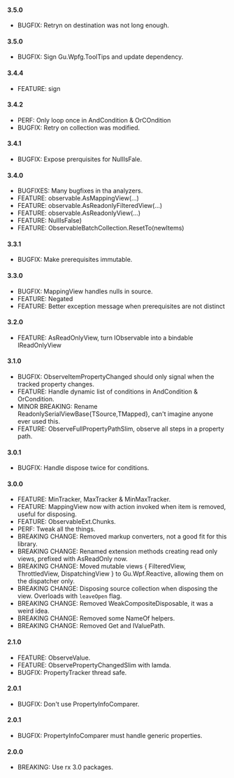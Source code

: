 #### 3.5.0
* BUGFIX: Retryn on destination was not long enough.

#### 3.5.0
* BUGFIX: Sign Gu.Wpfg.ToolTips and update dependency.

#### 3.4.4
* FEATURE: sign

#### 3.4.2
* PERF: Only loop once in AndCondition & OrCOndition
* BUGFIX: Retry on collection was modified.

#### 3.4.1
* BUGFIX: Expose prerquisites for NullIsFale<TCondition>.

#### 3.4.0
* BUGFIXES: Many bugfixes in tha analyzers.
* FEATURE: observable.AsMappingView(...)
* FEATURE: observable.AsReadonlyFilteredView(...)
* FEATURE: observable.AsReadonlyView(...)
* FEATURE: NullIsFalse<TCondition>)
* FEATURE: ObservableBatchCollection.ResetTo(newItems)

#### 3.3.1
* BUGFIX: Make prerequisites immutable.

#### 3.3.0
* BUGFIX: MappingView handles nulls in source.
* FEATURE: Negated<TCondition>
* FEATURE: Better exception message when prerequisites are not distinct


#### 3.2.0
* FEATURE: AsReadOnlyView, turn IObservable<T> into a bindable IReadOnlyView<T>

#### 3.1.0
* BUGFIX: ObserveItemPropertyChanged should only signal when the tracked property changes.
* FEATURE: Handle dynamic list of conditions in AndCondition & OrCondition.
* MINOR BREAKING: Rename ReadonlySerialViewBase{TSource,TMapped}, can't imagine anyone ever used this.
* FEATURE: ObserveFullPropertyPathSlim, observe all steps in a property path.

#### 3.0.1
* BUGFIX: Handle dispose twice for conditions.

#### 3.0.0
* FEATURE: MinTracker, MaxTracker & MinMaxTracker.
* FEATURE: MappingView now with action invoked when item is removed, useful for disposing.
* FEATURE: ObservableExt.Chunks.
* PERF: Tweak all the things.
* BREAKING CHANGE: Removed markup converters, not a good fit for this library.
* BREAKING CHANGE: Renamed extension methods creating read only views, prefixed with AsReadOnly now.
* BREAKING CHANGE: Moved mutable views { FilteredView, ThrottledView, DispatchingView } to Gu.Wpf.Reactive, allowing them on the dispatcher only.
* BREAKING CHANGE: Disposing source collection when disposing the view. Overloads with `leaveOpen` flag.
* BREAKING CHANGE: Removed WeakCompositeDisposable, it was a weird idea.
* BREAKING CHANGE: Removed some NameOf helpers.
* BREAKING CHANGE: Removed Get and IValuePath.

#### 2.1.0
* FEATURE: ObserveValue.
* FEATURE: ObservePropertyChangedSlim with lamda.
* BUGFIX: PropertyTracker thread safe.

#### 2.0.1
* BUGFIX: Don't use PropertyInfoComparer.

#### 2.0.1
* BUGFIX: PropertyInfoComparer must handle generic properties.

#### 2.0.0
* BREAKING: Use rx 3.0 packages.